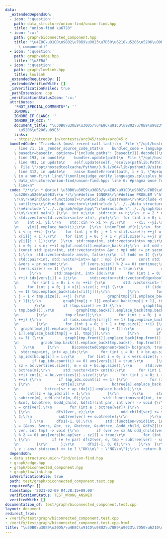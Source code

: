 ```yaml
---
data:
  _extendedDependsOn:
  - icon: ':question:'
    path: data_structure/union-find/union-find.hpp
    title: "union-find \u6728"
  - icon: ':x:'
    path: graph/biconnected_component.hpp
    title: "\u4E8C\u91CD\u9802\u70B9\u9023\u7D50\u6210\u5206\u5206\u89E3 (biconnected\
      \ component)"
  - icon: ':question:'
    path: graph/edge.hpp
    title: "\u8FBA"
  - icon: ':question:'
    path: graph/lowlink.hpp
    title: lowlink
  _extendedRequiredBy: []
  _extendedVerifiedWith: []
  _isVerificationFailed: true
  _pathExtension: cpp
  _verificationStatusIcon: ':x:'
  attributes:
    '*NOT_SPECIAL_COMMENTS*': ''
    IGNORE: ''
    IGNORE_IF_CLANG: ''
    IGNORE_IF_GCC: ''
    document_title: "\u30B0\u30E9\u30D5/\u4E8C\u91CD\u9802\u70B9\u9023\u7D50\u6210\
      \u5206\u5206\u89E3"
    links:
    - https://atcoder.jp/contests/arc045/tasks/arc045_d
  bundledCode: "Traceback (most recent call last):\n  File \"/opt/hostedtoolcache/Python/3.9.1/x64/lib/python3.9/site-packages/onlinejudge_verify/documentation/build.py\"\
    , line 71, in _render_source_code_stat\n    bundled_code = language.bundle(stat.path,\
    \ basedir=basedir, options={'include_paths': [basedir]}).decode()\n  File \"/opt/hostedtoolcache/Python/3.9.1/x64/lib/python3.9/site-packages/onlinejudge_verify/languages/cplusplus.py\"\
    , line 193, in bundle\n    bundler.update(path)\n  File \"/opt/hostedtoolcache/Python/3.9.1/x64/lib/python3.9/site-packages/onlinejudge_verify/languages/cplusplus_bundle.py\"\
    , line 401, in update\n    self.update(self._resolve(pathlib.Path(included), included_from=path))\n\
    \  File \"/opt/hostedtoolcache/Python/3.9.1/x64/lib/python3.9/site-packages/onlinejudge_verify/languages/cplusplus_bundle.py\"\
    , line 312, in update\n    raise BundleErrorAt(path, i + 1, \"#pragma once found\
    \ in a non-first line\")\nonlinejudge_verify.languages.cplusplus_bundle.BundleErrorAt:\
    \ data_structure/union-find/union-find.hpp: line 6: #pragma once found in a non-first\
    \ line\n"
  code: "/*\r\n * @brief \u30B0\u30E9\u30D5/\u4E8C\u91CD\u9802\u70B9\u9023\u7D50\u6210\
    \u5206\u5206\u89E3\r\n */\r\n#define IGNORE\r\n#define PROBLEM \"https://atcoder.jp/contests/arc045/tasks/arc045_d\"\
    \r\n\r\n#include <functional>\r\n#include <iostream>\r\n#include <map>\r\n#include\
    \ <utility>\r\n#include <vector>\r\n#include \"../../data_structure/union-find/union-find.hpp\"\
    \r\n#include \"../../graph/edge.hpp\"\r\n#include \"../../graph/biconnected_component.hpp\"\
    \r\n\r\nint main() {\r\n  int n;\r\n  std::cin >> n;\r\n  n = 2 * n + 1;\r\n \
    \ std::vector<std::vector<int>> x(n), y(n);\r\n  for (int i = 0; i < n; ++i) {\r\
    \n    int xi, yi;\r\n    std::cin >> xi >> yi;\r\n    --xi; --yi;\r\n    x[xi].emplace_back(i);\r\
    \n    y[yi].emplace_back(i);\r\n  }\r\n  UnionFind uf(n);\r\n  for (int i = 0;\
    \ i < n; ++i) {\r\n    for (int j = 0; j + 1 < x[i].size(); ++j) uf.unite(x[i][j],\
    \ x[i][j + 1]);\r\n    for (int j = 0; j + 1 < y[i].size(); ++j) uf.unite(y[i][j],\
    \ y[i][j + 1]);\r\n  }\r\n  std::map<int, std::vector<int>> mp;\r\n  for (int\
    \ i = 0; i < n; ++i) mp[uf.root(i)].emplace_back(i);\r\n  int odd = 0;\r\n  for\
    \ (const std::pair<int, std::vector<int>> &pr : mp) odd += pr.second.size() &\
    \ 1;\r\n  std::vector<bool> ans(n, false);\r\n  if (odd == 1) {\r\n    for (const\
    \ std::pair<int, std::vector<int>> &pr : mp) {\r\n      const std::vector<int>\
    \ &vers = pr.second;\r\n      if (vers.size() % 2 == 0) continue;\r\n      if\
    \ (vers.size() == 1) {\r\n        ans[vers[0]] = true;\r\n        continue;\r\n\
    \      }\r\n      std::map<int, int> idx;\r\n      for (int i = 0; i < vers.size();\
    \ ++i) idx[vers[i]] = i;\r\n      std::vector<std::vector<Edge<bool>>> graph(vers.size());\r\
    \n      for (int i = 0; i < n; ++i) {\r\n        std::vector<int> tmp;\r\n   \
    \     for (int j = 0; j < x[i].size(); ++j) {\r\n          if (idx.count(x[i][j])\
    \ == 1) tmp.emplace_back(idx[x[i][j]]);\r\n        }\r\n        for (int j = 0;\
    \ j + 1 < tmp.size(); ++j) {\r\n          graph[tmp[j]].emplace_back(tmp[j], tmp[j\
    \ + 1]);\r\n          graph[tmp[j + 1]].emplace_back(tmp[j + 1], tmp[j]);\r\n\
    \        }\r\n        if (tmp.size() >= 3) {\r\n          graph[tmp.front()].emplace_back(tmp.front(),\
    \ tmp.back());\r\n          graph[tmp.back()].emplace_back(tmp.back(), tmp.front());\r\
    \n        }\r\n        tmp.clear();\r\n        for (int j = 0; j < y[i].size();\
    \ ++j) {\r\n          if (idx.count(y[i][j]) == 1) tmp.emplace_back(idx[y[i][j]]);\r\
    \n        }\r\n        for (int j = 0; j + 1 < tmp.size(); ++j) {\r\n        \
    \  graph[tmp[j]].emplace_back(tmp[j], tmp[j + 1]);\r\n          graph[tmp[j +\
    \ 1]].emplace_back(tmp[j + 1], tmp[j]);\r\n        }\r\n        if (tmp.size()\
    \ >= 3) {\r\n          graph[tmp.front()].emplace_back(tmp.front(), tmp.back());\r\
    \n          graph[tmp.back()].emplace_back(tmp.back(), tmp.front());\r\n     \
    \   }\r\n      }\r\n      BiconnectedComponent<bool> bc(graph, true);\r\n    \
    \  std::map<int, int> ap_idx;\r\n      for (int i = 0; i < bc.ap.size(); ++i)\
    \ ap_idx[bc.ap[i]] = i;\r\n      for (int i = 0; i < vers.size(); ++i) {\r\n \
    \       if (ap_idx.count(i) == 0) ans[vers[i]] = true;\r\n      }\r\n      int\
    \ sz = bc.vertices.size(), m = sz + bc.ap.size();\r\n      std::vector<std::vector<int>>\
    \ bctree(m);\r\n      std::vector<int> cnt(m);\r\n      for (int i = 0; i < sz;\
    \ ++i) cnt[i] = bc.vertices[i].size();\r\n      for (int i = 0; i < vers.size();\
    \ ++i) {\r\n        if (ap_idx.count(i) == 1) {\r\n          for (int e : bc.cutpoint[i])\
    \ {\r\n            --cnt[e];\r\n            bctree[e].emplace_back(sz + ap_idx[i]);\r\
    \n            bctree[sz + ap_idx[i]].emplace_back(e);\r\n          }\r\n     \
    \     cnt[sz + ap_idx[i]] = 1;\r\n        }\r\n      }\r\n      std::vector<int>\
    \ subtree(m), odd_child(m, 0);\r\n      std::function<void(int, int)> dfs1 = [&bctree,\
    \ &cnt, &subtree, &odd_child, &dfs1](int par, int ver) -> void {\r\n        subtree[ver]\
    \ = cnt[ver];\r\n        for (int e : bctree[ver]) {\r\n          if (e != par)\
    \ {\r\n            dfs1(ver, e);\r\n            odd_child[ver] += subtree[e] %\
    \ 2;\r\n            subtree[ver] += subtree[e];\r\n          }\r\n        }\r\n\
    \      };\r\n      dfs1(-1, 0);\r\n      std::function<void(int, int, int)> dfs2\
    \ = [&ans, &vers, &bc, sz, &bctree, &subtree, &odd_child, &dfs2](int par, int\
    \ ver, int tmp) -> void {\r\n        if (ver >= sz && odd_child[ver] == 0 && tmp\
    \ % 2 == 0) ans[vers[bc.ap[ver - sz]]] = true;\r\n        for (int e : bctree[ver])\
    \ {\r\n          if (e != par) dfs2(ver, e, tmp + subtree[ver] - subtree[e]);\r\
    \n        }\r\n      };\r\n      dfs2(-1, 0, 0);\r\n    }\r\n  }\r\n  for (bool\
    \ e : ans) std::cout << (e ? \"OK\\n\" : \"NG\\n\");\r\n  return 0;\r\n}\r\n"
  dependsOn:
  - data_structure/union-find/union-find.hpp
  - graph/edge.hpp
  - graph/biconnected_component.hpp
  - graph/lowlink.hpp
  isVerificationFile: true
  path: test/graph/biconnected_component.test.cpp
  requiredBy: []
  timestamp: '2021-02-09 04:38:15+09:00'
  verificationStatus: TEST_WRONG_ANSWER
  verifiedWith: []
documentation_of: test/graph/biconnected_component.test.cpp
layout: document
redirect_from:
- /verify/test/graph/biconnected_component.test.cpp
- /verify/test/graph/biconnected_component.test.cpp.html
title: "\u30B0\u30E9\u30D5/\u4E8C\u91CD\u9802\u70B9\u9023\u7D50\u6210\u5206\u5206\u89E3"
---
```

